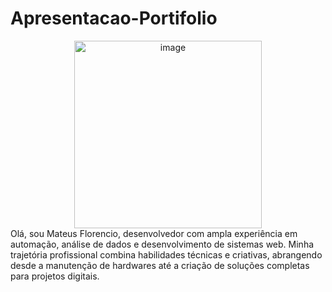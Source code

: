# Apresentacao-Portifolio
<div align="center">
    <img src="https://github.com/user-attachments/assets/c2d027c6-f34c-44c0-96e1-a0c0bc7db52f" alt="image" width="300">
</div>
Olá, sou Mateus Florencio, desenvolvedor com ampla experiência em automação, análise de dados e desenvolvimento de sistemas web. Minha trajetória profissional combina habilidades técnicas e criativas, abrangendo desde a manutenção de hardwares até a criação de soluções completas para projetos digitais.
